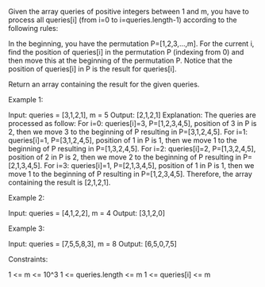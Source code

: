 Given the array queries of positive integers between 1 and m, you have to
process all queries[i] (from i=0 to i=queries.length-1) according to the
following rules:


In the beginning, you have the permutation P=[1,2,3,...,m].
For the current i, find the position of queries[i] in the permutation P
(indexing from 0) and then move this at the beginning of the permutation P.
Notice that the position of queries[i] in P is the result for queries[i].


Return an array containing the result for the given queries.


Example 1:


Input: queries = [3,1,2,1], m = 5
Output: [2,1,2,1] 
Explanation: The queries are processed as follow: 
For i=0: queries[i]=3, P=[1,2,3,4,5], position of 3 in P is 2, then we move 3
to the beginning of P resulting in P=[3,1,2,4,5]. 
For i=1: queries[i]=1, P=[3,1,2,4,5], position of 1 in P is 1, then we move 1
to the beginning of P resulting in P=[1,3,2,4,5]. 
For i=2: queries[i]=2, P=[1,3,2,4,5], position of 2 in P is 2, then we move 2
to the beginning of P resulting in P=[2,1,3,4,5]. 
For i=3: queries[i]=1, P=[2,1,3,4,5], position of 1 in P is 1, then we move 1
to the beginning of P resulting in P=[1,2,3,4,5]. 
Therefore, the array containing the result is [2,1,2,1].  


Example 2:


Input: queries = [4,1,2,2], m = 4
Output: [3,1,2,0]


Example 3:


Input: queries = [7,5,5,8,3], m = 8
Output: [6,5,0,7,5]



Constraints:


1 <= m <= 10^3
1 <= queries.length <= m
1 <= queries[i] <= m



